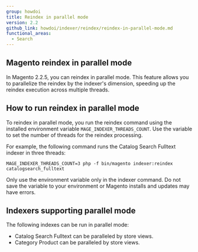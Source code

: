 ```yaml
---
group: howdoi
title: Reindex in parallel mode
version: 2.2
github_link: howdoi/indexer/reindex/reindex-in-parallel-mode.md
functional_areas:
  - Search
---
```


## Magento reindex in parallel mode

In Magento 2.2.5, you can reindex in parallel mode. This feature allows you to parallelize the reindex by the indexer's dimension, speeding up the reindex execution across multiple threads.

## How to run reindex in parallel mode

To reindex in parallel mode, you run the reindex command using the installed environment variable  `MAGE_INDEXER_THREADS_COUNT`. Use the variable to set the number of threads for the reindex processing.

For example, the following command runs the Catalog Search Fulltext indexer in three threads:

	MAGE_INDEXER_THREADS_COUNT=3 php -f bin/magento indexer:reindex catalogsearch_fulltext

<div class="bs-callout bs-callout-info" id="info">
<p>Only use the environment variable only in the indexer command. Do not save the variable to your environment or Magento installs and updates may have errors. </p>
</div>

## Indexers supporting parallel mode

The following indexes can be run in parallel mode:
- Catalog Search Fulltext can be paralleled by store views.
- Category Product can be paralleled by store views.
